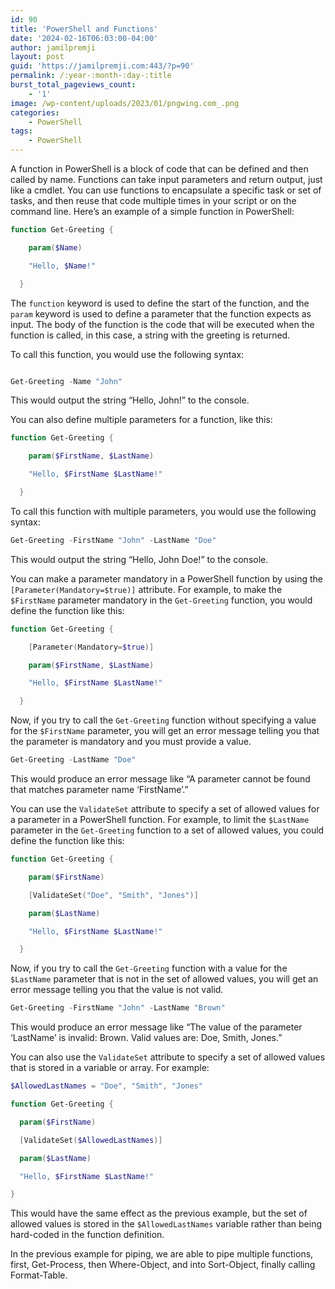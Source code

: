 ```yaml
---
id: 90
title: 'PowerShell and Functions'
date: '2024-02-16T06:03:00-04:00'
author: jamilpremji
layout: post
guid: 'https://jamilpremji.com:443/?p=90'
permalink: /:year-:month-:day-:title
burst_total_pageviews_count:
    - '1'
image: /wp-content/uploads/2023/01/pngwing.com_.png
categories:
    - PowerShell
tags:
    - PowerShell
---
```


A function in PowerShell is a block of code that can be defined and then called by name. Functions can take input parameters and return output, just like a cmdlet. You can use functions to encapsulate a specific task or set of tasks, and then reuse that code multiple times in your script or on the command line. Here’s an example of a simple function in PowerShell:

```powershell
function Get-Greeting {

    param($Name)

    "Hello, $Name!"

  }
```

The `function` keyword is used to define the start of the function, and the `param` keyword is used to define a parameter that the function expects as input. The body of the function is the code that will be executed when the function is called, in this case, a string with the greeting is returned.

To call this function, you would use the following syntax:

```powershell

Get-Greeting -Name "John"

```

This would output the string “Hello, John!” to the console.

You can also define multiple parameters for a function, like this:

```powershell
function Get-Greeting {

    param($FirstName, $LastName)

    "Hello, $FirstName $LastName!"

  }
```

To call this function with multiple parameters, you would use the following syntax:

```powershell
Get-Greeting -FirstName "John" -LastName "Doe"
```

This would output the string “Hello, John Doe!” to the console.

You can make a parameter mandatory in a PowerShell function by using the `[Parameter(Mandatory=$true)]` attribute. For example, to make the `$FirstName` parameter mandatory in the `Get-Greeting` function, you would define the function like this:

```powershell
function Get-Greeting {

    [Parameter(Mandatory=$true)]

    param($FirstName, $LastName)

    "Hello, $FirstName $LastName!"

  }
```

Now, if you try to call the `Get-Greeting` function without specifying a value for the `$FirstName` parameter, you will get an error message telling you that the parameter is mandatory and you must provide a value.

```powershell
Get-Greeting -LastName "Doe"
```

This would produce an error message like “A parameter cannot be found that matches parameter name ‘FirstName’.”

You can use the `ValidateSet` attribute to specify a set of allowed values for a parameter in a PowerShell function. For example, to limit the `$LastName` parameter in the `Get-Greeting` function to a set of allowed values, you could define the function like this:

```powershell
function Get-Greeting {

    param($FirstName)

    [ValidateSet("Doe", "Smith", "Jones")]

    param($LastName)

    "Hello, $FirstName $LastName!"

  }
```

Now, if you try to call the `Get-Greeting` function with a value for the `$LastName` parameter that is not in the set of allowed values, you will get an error message telling you that the value is not valid.

```powershell
Get-Greeting -FirstName "John" -LastName "Brown"
```

This would produce an error message like “The value of the parameter ‘LastName’ is invalid: Brown. Valid values are: Doe, Smith, Jones.”

You can also use the `ValidateSet` attribute to specify a set of allowed values that is stored in a variable or array. For example:

```powershell
$AllowedLastNames = "Doe", "Smith", "Jones"

function Get-Greeting {

  param($FirstName)

  [ValidateSet($AllowedLastNames)]

  param($LastName)

  "Hello, $FirstName $LastName!"

}
```

This would have the same effect as the previous example, but the set of allowed values is stored in the `$AllowedLastNames` variable rather than being hard-coded in the function definition.

In the previous example for piping, we are able to pipe multiple functions, first, Get-Process, then Where-Object, and into Sort-Object, finally calling Format-Table.
